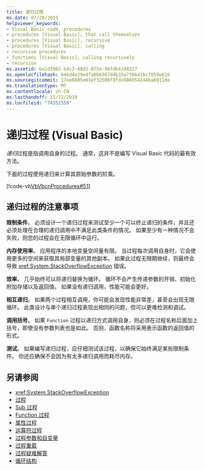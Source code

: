```yaml
---
title: 递归过程
ms.date: 07/20/2015
helpviewer_keywords:
- Visual Basic code, procedures
- procedures [Visual Basic], that call themselves
- procedures [Visual Basic], recursive
- procedures [Visual Basic], calling
- recursive procedures
- functions [Visual Basic], calling recursively
- recursion
ms.assetid: ba1d3962-b4c3-48d3-875e-96fdb4198327
ms.openlocfilehash: 646d4e29ed7a0b6367d4b35a7f8641bcf659e616
ms.sourcegitcommit: 17ee6605e01ef32506f8fdc686954244ba6911de
ms.translationtype: MT
ms.contentlocale: zh-CN
ms.lasthandoff: 11/22/2019
ms.locfileid: "74352559"
---
```

# <a name="recursive-procedures-visual-basic"></a>递归过程 (Visual Basic)

*递归*过程是指调用自身的过程。 通常，这并不是编写 Visual Basic 代码的最有效方法。  
  
 下面的过程使用递归来计算其原始参数的阶乘。  
  
 [!code-vb[VbVbcnProcedures#51](~/samples/snippets/visualbasic/VS_Snippets_VBCSharp/VbVbcnProcedures/VB/Class1.vb#51)]  
  
## <a name="considerations-with-recursive-procedures"></a>递归过程的注意事项

 **限制条件**。 必须设计一个递归过程来测试至少一个可以终止递归的条件，并且还必须处理在合理的递归调用中不满足此类条件的情况。 如果至少有一种情况不会失败，则您的过程会在无限循环中运行。

 **内存使用率**。 应用程序的本地变量空间量有限。 当过程每次调用自身时，它会使用更多的空间来获取其局部变量的其他副本。 如果此过程无限期继续，则最终会导致 <xref:System.StackOverflowException> 错误。

 **效率**。 几乎始终可以将递归替换为循环。 循环不会产生传递参数的开销、初始化附加存储以及返回值。 如果没有递归调用，性能可能会更好。

 **相互递归**。 如果两个过程相互调用，你可能会发现性能非常差，甚至会出现无限循环。 此类设计与单个递归过程表现出相同的问题，但可以更难检测和调试。

 **调用括号**。 如果 `Function` 过程以递归方式调用自身，则必须在过程名称后面加上括号，即使没有参数列表也是如此。 否则，函数名称将采用表示函数的返回值的形式。

 **测试**。 如果编写递归过程，应仔细测试该过程，以确保它始终满足某些限制条件。 你还应确保不会因为有太多递归调用而耗尽内存。

## <a name="see-also"></a>另请参阅

- <xref:System.StackOverflowException>
- [过程](index.md)
- [Sub 过程](sub-procedures.md)
- [Function 过程](function-procedures.md)
- [属性过程](property-procedures.md)
- [运算符过程](operator-procedures.md)
- [过程参数和自变量](procedure-parameters-and-arguments.md)
- [过程重载](procedure-overloading.md)
- [过程疑难解答](troubleshooting-procedures.md)
- [循环结构](../control-flow/loop-structures.md)
